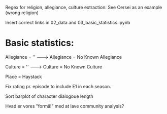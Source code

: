 


Regex for religion, allegiance, culture extraction: See Cersei as an example (wrong religion)


Insert correct links in 02_data and 03_basic_statistics.ipynb


# Basic statistics: 
Allegiance = '' ---> Allegiance = No Known Allegiance


Culture = '' ---> Culture =  No Known Culture 


Place  = Haystack

Fix rating pr. episode to include E1 in each season. 

Sort barplot of character dialogoue length


Hvad er vores "formål" med at lave community analysis?
